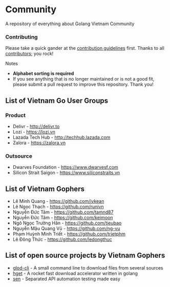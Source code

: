 # Community

A repository of everything about Golang Vietnam Community

### Contributing

Please take a quick gander at the [contribution guidelines](https://github.com/avelino/awesome-go/blob/master/CONTRIBUTING.md) first. Thanks to all [contributors](https://github.com/avelino/awesome-go/graphs/contributors); you rock!

Notes

- **Alphabet sorting is required**
- If you see anything that is no longer maintained or is not a good fit, please submit a pull request to improve this repository. Thank you!

## List of Vietnam Go User Groups

### Product

- Delivr - http://delivr.to
- Lozi - https://lozi.vn
- Lazada Tech Hub - http://techhub.lazada.com
- Zalora - https://zalora.vn

### Outsource

- Dwarves Foundation - https://www.dwarvesf.com
- Silicon Strait Saigon - https://www.siliconstraits.vn

## List of Vietnam Gophers

- Lê Minh Quang - https://github.com/ivkean
- Lê Ngọc Thạch - https://github.com/runivn
- Nguyễn Đức Tâm - https://github.com/tamnd87
- Nguyễn Đức Tâm - https://github.com/keimoon
- Ngô Ngọc Trường Hân - https://github.com/tieubao
- Nguyễn Mậu Quang Vũ - https://github.com/ng-vu
- Phạm Huỳnh Minh Triết - https://github.com/trietphm
- Lê Đông Thức - https://github.com/ledongthuc

## List of open source projects by Vietnam Gophers

- [glod-cli](https://github.com/dwarvesf/glod-cli) - A small command line to download files from several sources
- [hget](https://github.com/huydx/hget) - A rocket fast download accelerator written in golang
- [sen](https://github.com/dwarvesf/sen) - Separated API automation testing made easy

